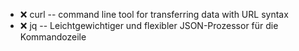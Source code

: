 - :x:  curl  --		command line tool for transferring data with URL syntax
- :x:  jq  --	Leichtgewichtiger und flexibler JSON-Prozessor für die Kommandozeile

